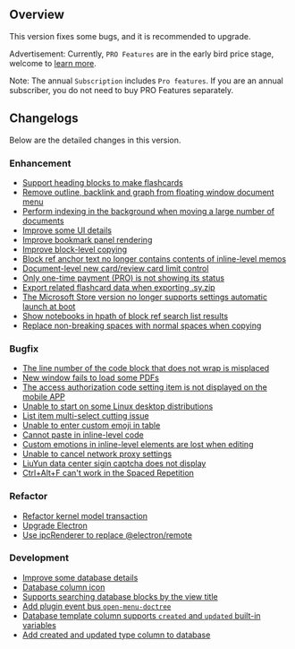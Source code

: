 ## Overview

This version fixes some bugs, and it is recommended to upgrade.

Advertisement: Currently, `PRO Features` are in the early bird price stage, welcome to [learn more](https://b3log.org/siyuan/en/pricing.html).

Note: The annual `Subscription` includes `Pro features`. If you are an annual subscriber, you do not need to buy PRO Features separately.

## Changelogs

Below are the detailed changes in this version.

### Enhancement

* [Support heading blocks to make flashcards](https://github.com/siyuan-note/siyuan/issues/9005)
* [Remove outline, backlink and graph from floating window document menu](https://github.com/siyuan-note/siyuan/issues/9341)
* [Perform indexing in the background when moving a large number of documents](https://github.com/siyuan-note/siyuan/issues/9356)
* [Improve some UI details](https://github.com/siyuan-note/siyuan/issues/9359)
* [Improve bookmark panel rendering](https://github.com/siyuan-note/siyuan/issues/9361)
* [Improve block-level copying](https://github.com/siyuan-note/siyuan/issues/9362)
* [Block ref anchor text no longer contains contents of inline-level memos](https://github.com/siyuan-note/siyuan/issues/9363)
* [Document-level new card/review card limit control](https://github.com/siyuan-note/siyuan/issues/9365)
* [Only one-time payment (PRO) is not showing its status](https://github.com/siyuan-note/siyuan/issues/9367)
* [Export related flashcard data when exporting .sy.zip](https://github.com/siyuan-note/siyuan/issues/9372)
* [The Microsoft Store version no longer supports settings automatic launch at boot](https://github.com/siyuan-note/siyuan/issues/9373)
* [Show notebooks in hpath of block ref search list results](https://github.com/siyuan-note/siyuan/issues/9378)
* [Replace non-breaking spaces with normal spaces when copying](https://github.com/siyuan-note/siyuan/issues/9382)

### Bugfix

* [The line number of the code block that does not wrap is misplaced](https://github.com/siyuan-note/siyuan/issues/9337)
* [New window fails to load some PDFs](https://github.com/siyuan-note/siyuan/issues/9343)
* [The access authorization code setting item is not displayed on the mobile APP](https://github.com/siyuan-note/siyuan/issues/9346)
* [Unable to start on some Linux desktop distributions](https://github.com/siyuan-note/siyuan/issues/9347)
* [List item multi-select cutting issue](https://github.com/siyuan-note/siyuan/issues/9349)
* [Unable to enter custom emoji in table](https://github.com/siyuan-note/siyuan/issues/9358)
* [Cannot paste in inline-level code](https://github.com/siyuan-note/siyuan/issues/9369)
* [Custom emotions in inline-level elements are lost when editing](https://github.com/siyuan-note/siyuan/issues/9370)
* [Unable to cancel network proxy settings](https://github.com/siyuan-note/siyuan/issues/9374)
* [LiuYun data center sigin captcha does not display](https://github.com/siyuan-note/siyuan/issues/9375)
* [Ctrl+Alt+F can't work in the Spaced Repetition](https://github.com/siyuan-note/siyuan/issues/9384)

### Refactor

* [Refactor kernel model transaction](https://github.com/siyuan-note/siyuan/issues/9338)
* [Upgrade Electron](https://github.com/siyuan-note/siyuan/issues/9342)
* [Use ipcRenderer to replace @electron/remote](https://github.com/siyuan-note/siyuan/issues/9368)

### Development

* [Improve some database details](https://github.com/siyuan-note/siyuan/issues/9274)
* [Database column icon](https://github.com/siyuan-note/siyuan/issues/9304)
* [Supports searching database blocks by the view title](https://github.com/siyuan-note/siyuan/issues/9348)
* [Add plugin event bus `open-menu-doctree`](https://github.com/siyuan-note/siyuan/issues/9351)
* [Database template column supports `created` and `updated` built-in variables](https://github.com/siyuan-note/siyuan/issues/9364)
* [Add created and updated type column to database](https://github.com/siyuan-note/siyuan/issues/9371)
